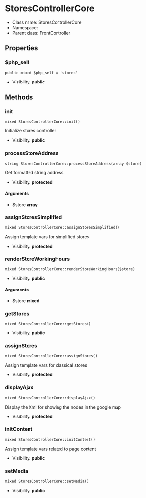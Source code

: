 StoresControllerCore
===============






* Class name: StoresControllerCore
* Namespace: 
* Parent class: FrontController





Properties
----------


### $php_self

    public mixed $php_self = 'stores'





* Visibility: **public**


Methods
-------


### init

    mixed StoresControllerCore::init()

Initialize stores controller



* Visibility: **public**




### processStoreAddress

    string StoresControllerCore::processStoreAddress(array $store)

Get formatted string address



* Visibility: **protected**


#### Arguments
* $store **array**



### assignStoresSimplified

    mixed StoresControllerCore::assignStoresSimplified()

Assign template vars for simplified stores



* Visibility: **protected**




### renderStoreWorkingHours

    mixed StoresControllerCore::renderStoreWorkingHours($store)





* Visibility: **public**


#### Arguments
* $store **mixed**



### getStores

    mixed StoresControllerCore::getStores()





* Visibility: **public**




### assignStores

    mixed StoresControllerCore::assignStores()

Assign template vars for classical stores



* Visibility: **protected**




### displayAjax

    mixed StoresControllerCore::displayAjax()

Display the Xml for showing the nodes in the google map



* Visibility: **protected**




### initContent

    mixed StoresControllerCore::initContent()

Assign template vars related to page content



* Visibility: **public**




### setMedia

    mixed StoresControllerCore::setMedia()





* Visibility: **public**



